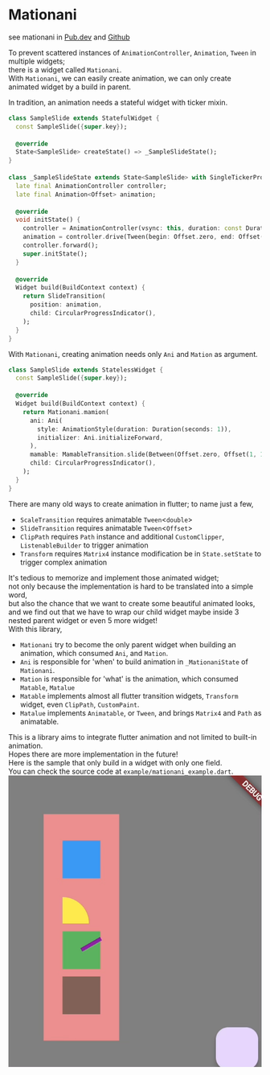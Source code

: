 # Mationani

see mationani in [Pub.dev](https://pub.dev/packages/mationani)
and [Github](https://github.com/nomagicisreal/mationani)

To prevent scattered instances of `AnimationController`, `Animation`, `Tween` in multiple widgets;\
there is a widget called `Mationani`.\
With `Mationani`, we can easily create animation, we can only create animated widget by a build in
parent.

In tradition, an animation needs a stateful widget with ticker mixin.

```dart
class SampleSlide extends StatefulWidget {
  const SampleSlide({super.key});

  @override
  State<SampleSlide> createState() => _SampleSlideState();
}

class _SampleSlideState extends State<SampleSlide> with SingleTickerProviderStateMixin {
  late final AnimationController controller;
  late final Animation<Offset> animation;

  @override
  void initState() {
    controller = AnimationController(vsync: this, duration: const Duration(seconds: 1));
    animation = controller.drive(Tween(begin: Offset.zero, end: Offset(1, 1)));
    controller.forward();
    super.initState();
  }

  @override
  Widget build(BuildContext context) {
    return SlideTransition(
      position: animation,
      child: CircularProgressIndicator(),
    );
  }
}
```

With `Mationani`, creating animation needs only `Ani` and `Mation` as argument.

```dart
class SampleSlide extends StatelessWidget {
  const SampleSlide({super.key});

  @override
  Widget build(BuildContext context) {
    return Mationani.mamion(
      ani: Ani(
        style: AnimationStyle(duration: Duration(seconds: 1)),
        initializer: Ani.initializeForward,
      ),
      mamable: MamableTransition.slide(Between(Offset.zero, Offset(1, 1))),
      child: CircularProgressIndicator(),
    );
  }
}

```

There are many old ways to create animation in flutter; to name just a few,

- `ScaleTransition` requires animatable `Tween`<`double`>
- `SlideTransition` requires animatable `Tween`<`Offset`>
- `ClipPath` requires `Path` instance and additional `CustomClipper`, `ListenableBuilder` to trigger
  animation
- `Transform` requires `Matrix4` instance modification be in `State.setState` to trigger complex
  animation

It's tedious to memorize and implement those animated widget;\
not only because the implementation is hard to be translated into a simple word,\
but also the chance that we want to create some beautiful animated looks,\
and we find out that we have to wrap our child widget maybe inside 3 nested parent widget or even 5
more widget!\
With this library,

- `Mationani` try to become the only parent widget when building an animation, which consumed `Ani`,
  and `Mation`.
- `Ani` is responsible for 'when' to build animation in `_MationaniState` of `Mationani`.
- `Mation` is responsible for 'what' is the animation, which consumed `Matable`, `Matalue`
- `Matable` implements almost all flutter transition widgets, `Transform` widget, even `ClipPath`,
  `CustomPaint`.
- `Matalue` implements `Animatable`, or `Tween`, and brings `Matrix4` and `Path` as animatable.

This is a library aims to integrate flutter animation and not limited to built-in animation.\
Hopes there are more implementation in the future!\
Here is the sample that only build in a widget with only one field.\
You can check the source code at `example/mationani_example.dart`.\
[![It is fun ! Isn't it ?](https://raw.githubusercontent.com/nomagicisreal/mationani/main/example/mationani_example.png)](https://raw.githubusercontent.com/nomagicisreal/mationani/main/example/mationani_example.mp4)
